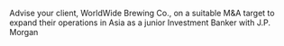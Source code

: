 Advise your client, WorldWide Brewing Co., on a suitable M&A target to expand their operations in Asia as a junior Investment Banker with J.P. Morgan
